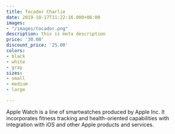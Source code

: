 ```yaml
---
title: Tocador Charlie
date: 2019-10-17T11:22:16.000+06:00
images:
- "/images/tocador.png"
description: this is meta description
price: '30.00'
discount_price: '25.00'
colors:
- black
- white
- gray
sizes:
- small
- medium
- large

---
```

Apple Watch is a line of smartwatches produced by Apple Inc. It incorporates fitness tracking and health-oriented capabilities with integration with iOS and other Apple products and services.